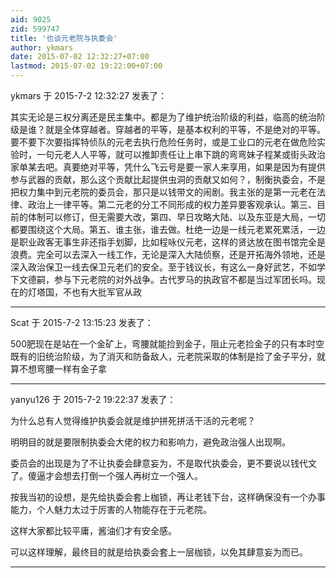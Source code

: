 ```yaml
---
aid: 9025
zid: 599747
title: '也谈元老院与执委会'
author: ykmars
date: 2015-07-02 12:32:27+07:00
lastmod: 2015-07-02 19:22:00+07:00
---
```


ykmars 于 2015-7-2 12:32:27 发表了：

其实无论是三权分离还是民主集中。都是为了维护统治阶级的利益，临高的统治阶级是谁？就是全体穿越者。穿越者的平等，是基本权利的平等，不是绝对的平等。要不要下次要指挥特侦队的元老去执行危险任务时，或是工业口的元老在做危险实验时，一句元老人人平等，就可以推卸责任让上串下跳的弯弯妹子程某或街头政治家单某去吧。真要绝对平等，凭什么飞云号是要一家人来享用，如果是因为有提供参与武器的贡献，那么这个贡献比起提供虫洞的贡献又如何？，制衡执委会，不是把权力集中到元老院的委员会，那只是以钱带文的闹剧。我主张的是第一元老在法律、政治上一律平等。第二元老的分工不同形成的权力差异要客观承认。第三、目前的体制可以修订，但无需要大改，第四、早日攻略大陆、以及东亚是大局，一切都要围绕这个大局。第五、谁主张，谁去做。杜绝一边是一线元老累死累活，一边是职业政客无事生非还指手划脚，比如程咏仪元老，这样的贤达放在图书馆完全是浪费。完全可以去深入一线工作，无论是深入大陆侦察，还是开拓海外领地，还是深入政治保卫一线去保卫元老们的安全。至于钱议长，有这么一身好武艺，不如学下文德嗣，参与下元老院的对外战争。古代罗马的执政官不都是当过军团长吗。现在的灯塔国，不也有大批军官从政

---------

Scat 于 2015-7-2 13:15:23 发表了：

500肥现在是站在一个金矿上，弯腰就能捡到金子，阻止元老捡金子的只有本时空既有的旧统治阶级，为了消灭和防备敌人，元老院采取的体制是捡了金子平分，就算不想弯腰一样有金子拿

---------

yanyu126 于 2015-7-2 19:22:37 发表了：

为什么总有人觉得维护执委会就是维护拼死拼活干活的元老呢？

明明目的就是要限制执委会大佬的权力和影响力，避免政治强人出现啊。

委员会的出现是为了不让执委会肆意妄为，不是取代执委会，更不要说以钱代文了。傻逼才会想去打倒一个强人再树立一个强人。

按我当初的设想，是先给执委会套上枷锁，再让老钱下台，这样确保没有一个办事能力，个人魅力太过于厉害的人物能存在于元老院。

这样大家都比较平庸，酱油们才有安全感。

可以这样理解，最终目的就是给执委会套上一层枷锁，以免其肆意妄为而已。

---------

